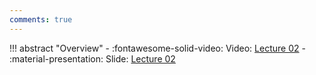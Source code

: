 ```yaml
---
comments: true
---
```


!!! abstract "Overview"
    - :fontawesome-solid-video: Video: [Lecture 02](https://www.youtube.com/watch?v=yFD-JSSG-D0)
    - :material-presentation: Slide: [Lecture 02](https://diffusion.csail.mit.edu/docs/slides_lecture_2.pdf)

